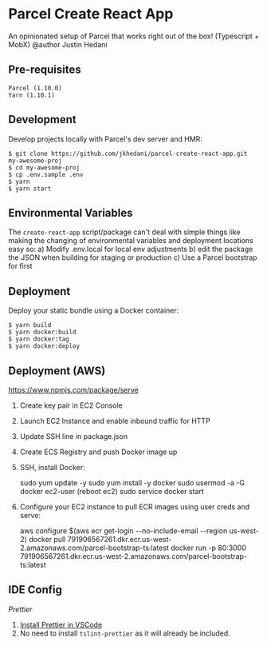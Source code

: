 # Parcel Create React App

An opinionated setup of Parcel that works right out of the box! (Typescript + MobX)
@author Justin Hedani

## Pre-requisites

    Parcel (1.10.0)
    Yarn (1.10.1)

## Development

Develop projects locally with Parcel's dev server and HMR:

    $ git clone https://github.com/jkhedani/parcel-create-react-app.git my-awesome-proj
    $ cd my-awesome-proj
    $ cp .env.sample .env
    $ yarn
    $ yarn start

## Environmental Variables

The `create-react-app` script/package can't deal with simple things like making the changing of environmental variables and deployment locations easy so:
a) Modify .env.local for local env adjustments
b) edit the package the JSON when building for staging or production
c) Use a Parcel bootstrap for first

## Deployment

Deploy your static bundle using a Docker container:

    $ yarn build
    $ yarn docker:build
    $ yarn docker:tag
    $ yarn docker:deploy

## Deployment (AWS)

https://www.npmjs.com/package/serve

1. Create key pair in EC2 Console
2. Launch EC2 Instance and enable inbound traffic for HTTP
3. Update SSH line in package.json
4. Create ECS Registry and push Docker image up
5. SSH, install Docker:

   sudo yum update -y
   sudo yum install -y docker
   sudo usermod -a -G docker ec2-user
   (reboot ec2)
   sudo service docker start

6. Configure your EC2 instance to pull ECR images using user creds and serve:

   aws configure
   \$(aws ecr get-login --no-include-email --region us-west-2)
   docker pull 791906567261.dkr.ecr.us-west-2.amazonaws.com/parcel-bootstrap-ts:latest
   docker run -p 80:3000 791906567261.dkr.ecr.us-west-2.amazonaws.com/parcel-bootstrap-ts:latest

## IDE Config

_Prettier_

1. [Install Prettier in VSCode](https://marketplace.visualstudio.com/items?itemName=esbenp.prettier-vscode)
2. No need to install `tslint-prettier` as it will already be included.
